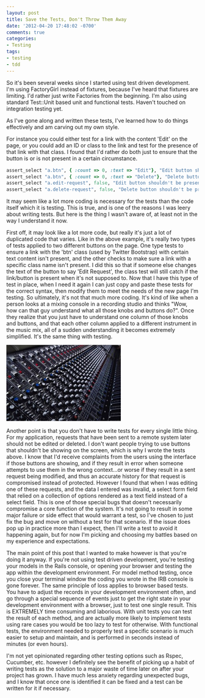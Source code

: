 ```yaml
---
layout: post
title: Save the Tests, Don't Throw Them Away
date: '2012-04-20 17:48:02 -0700'
comments: true
categories:
- Testing
tags:
- testing
- tdd
---
```


So it's been several weeks since I started using test driven development. I'm
using FactoryGirl instead of fixtures, because I've heard that fixtures are
limiting. I'd rather just write Factories from the beginning. I'm also using
standard Test::Unit based unit and functional tests. Haven't touched on
integration testing yet.

As I've gone along and written these tests, I've learned how to do things
effectively and am carving out my own style.

For instance you could either test for a link with the content 'Edit' on the
page, or you could add an ID or class to the link and test for the presence of
that link with that class. I found that I'd rather do both just to ensure that
the button is or is not present in a certain circumstance.
<!--more-->

``` ruby
assert_select "a.btn", { :count => 0, :text => "Edit"}, "Edit button shouldn't be present for sent request"
assert_select "a.btn", { :count => 0, :text => "Delete"}, "Delete button shouldn't be present for sent request"
assert_select "a.edit-request", false, "Edit button shouldn't be present for sent request"
assert_select "a.delete-request", false, "Delete button shouldn't be present for sent request"
```

It may seem like a lot more coding is necessary for the tests than the code
itself which it is testing. This is true, and is one of the reasons I was
leery about writing tests. But here is the thing I wasn't aware of, at least
not in the way I understand it now.

First off, it may look like a lot more code, but really it's just a lot of
duplicated code that varies. Like in the above example, it's really two types
of tests applied to two different buttons on the page. One type tests to
ensure a link with the 'btn' class (used by Twitter Bootstrap) with certain
text content isn't present, and the other checks to make sure a link with a
specific class name isn't present. I did this so that if someone else changes
the text of the button to say 'Edit Request', the class test will still catch
if the link/button is present when it's not supposed to. Now that I have this
type of test in place, when I need it again I can just copy and paste these
tests for the correct syntax, then modify them to meet the needs of the new
page I'm testing. So ultimately, it's not that much more coding. It's kind of
like when a person looks at a mixing console in a recording studio and thinks
"Wow, how can that guy understand what all those knobs and buttons do?". Once
they realize that you just have to understand one column of those knobs and
buttons, and that each other column applied to a different instrument in the
music mix, all of a sudden understanding it becomes extremely simplified. It's
the same thing with testing.

![Audio mixing console][1]

Another point is that you don't have to write tests for every single little
thing. For my application, requests that have been sent to a remote system
later should not be edited or deleted. I don't want people trying to use
buttons that shouldn't be showing on the screen, which is why I wrote the
tests above. I know that I'd receive complaints from the users using the
interface if those buttons are showing, and if they result in error when
someone attempts to use them in the wrong context...or worse if they result in
a sent request being modified, and thus an accurate history for that request
is compromised instead of protected. However I found that when I was editing
one of these requests, and the data I entered was invalid, a select form field
that relied on a collection of options rendered as a text field instead of a
select field. This is one of those special bugs that doesn't necessarily
compromise a core function of the system. It's not going to result in some
major failure or side effect that would warrant a test, so I've chosen to just
fix the bug and move on without a test for that scenario. If the issue does
pop up in practice more than I expect, then I'll write a test to avoid it
happening again, but for now I'm picking and choosing my battles based on my
experience and expectations.

The main point of this post that I wanted to make however is that you're doing
it anyway. If you're not using test driven development, you're testing your
models in the Rails console, or opening your browser and testing the app
within the development environment. For model method testing, once you close
your terminal window the coding you wrote in the IRB console is gone forever.
The same principle of loss applies to browser based tests. You have to adjust
the records in your development environment often, and go through a special
sequence of events just to get the right state in your development environment
with a browser, just to test one single result. This is EXTREMELY time
consuming and laborious. With unit tests you can test the result of each
method, and are actually more likely to implement tests using rare cases you
would be too lazy to test for otherwise. With functional tests, the
environment needed to properly test a specific scenario is much easier to
setup and maintain, and is performed in seconds instead of minutes (or even
hours).

I'm not yet opinionated regarding other testing options such as Rspec,
Cucumber, etc. however I definitely see the benefit of picking up a habit of
writing tests as the solution to a major waste of time later on after your
project has grown. I have much less anxiety regarding unexpected bugs, and I
know that once one is identified it can be fixed and a test can be written for
it if necessary.

[1]: /images/posts/mixingconsole-300x199.jpg
